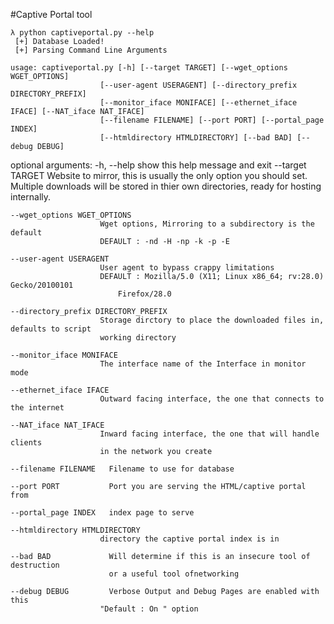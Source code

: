 #Captive Portal tool

    λ python captiveportal.py --help
     [+] Database Loaded! 
     [+] Parsing Command Line Arguments 

    usage: captiveportal.py [-h] [--target TARGET] [--wget_options WGET_OPTIONS] 
                        [--user-agent USERAGENT] [--directory_prefix DIRECTORY_PREFIX]
                        [--monitor_iface MONIFACE] [--ethernet_iface IFACE] [--NAT_iface NAT_IFACE]
                        [--filename FILENAME] [--port PORT] [--portal_page INDEX]
                        [--htmldirectory HTMLDIRECTORY] [--bad BAD] [--debug DEBUG]

optional arguments:
    -h, --help            show this help message and exit
    --target TARGET       Website to mirror, this is usually the only option you should set. 
                        Multiple downloads will be stored in thier own directories, ready 
                        for hosting internally.

    --wget_options WGET_OPTIONS
                        Wget options, Mirroring to a subdirectory is the default 
                        DEFAULT : -nd -H -np -k -p -E

    --user-agent USERAGENT
                        User agent to bypass crappy limitations 
                        DEFAULT : Mozilla/5.0 (X11; Linux x86_64; rv:28.0) Gecko/20100101      
                            Firefox/28.0

    --directory_prefix DIRECTORY_PREFIX
                        Storage dirctory to place the downloaded files in, defaults to script
                        working directory

    --monitor_iface MONIFACE
                        The interface name of the Interface in monitor mode

    --ethernet_iface IFACE
                        Outward facing interface, the one that connects to the internet

    --NAT_iface NAT_IFACE
                        Inward facing interface, the one that will handle clients 
                        in the network you create

    --filename FILENAME   Filename to use for database

    --port PORT           Port you are serving the HTML/captive portal from

    --portal_page INDEX   index page to serve

    --htmldirectory HTMLDIRECTORY
                        directory the captive portal index is in

    --bad BAD             Will determine if this is an insecure tool of destruction 
                          or a useful tool ofnetworking
  
    --debug DEBUG         Verbose Output and Debug Pages are enabled with this 
                        "Default : On " option
